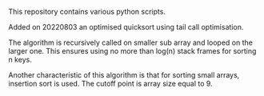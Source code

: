 This repository contains various python scripts.

Added on 20220803 an optimised quicksort using tail call optimisation.

The algorithm is recursively called on smaller sub array and 
looped on the larger one. This ensures using no more than log(n)
stack frames for sorting n keys.

Another characteristic of this algorithm is that for sorting small arrays,
insertion sort is used. The cutoff point is array size equal to 9.
